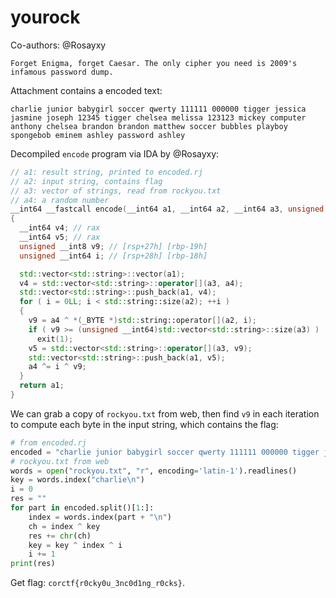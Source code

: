 # yourock

Co-authors: @Rosayxy

```
Forget Enigma, forget Caesar. The only cipher you need is 2009's infamous password dump.
```

Attachment contains a encoded text:

```
charlie junior babygirl soccer qwerty 111111 000000 tigger jessica jasmine joseph 12345 tigger chelsea melissa 123123 mickey computer anthony chelsea brandon brandon matthew soccer bubbles playboy spongebob eminem ashley password ashley
```

Decompiled `encode` program via IDA by @Rosayxy:

```c++
// a1: result string, printed to encoded.rj
// a2: input string, contains flag
// a3: vector of strings, read from rockyou.txt
// a4: a random number
__int64 __fastcall encode(__int64 a1, __int64 a2, __int64 a3, unsigned __int8 a4)
{
  __int64 v4; // rax
  __int64 v5; // rax
  unsigned __int8 v9; // [rsp+27h] [rbp-19h]
  unsigned __int64 i; // [rsp+28h] [rbp-18h]

  std::vector<std::string>::vector(a1);
  v4 = std::vector<std::string>::operator[](a3, a4);
  std::vector<std::string>::push_back(a1, v4);
  for ( i = 0LL; i < std::string::size(a2); ++i )
  {
    v9 = a4 ^ *(_BYTE *)std::string::operator[](a2, i);
    if ( v9 >= (unsigned __int64)std::vector<std::string>::size(a3) )
      exit(1);
    v5 = std::vector<std::string>::operator[](a3, v9);
    std::vector<std::string>::push_back(a1, v5);
    a4 ^= i ^ v9;
  }
  return a1;
}
```

We can grab a copy of `rockyou.txt` from web, then find `v9` in each iteration to compute each byte in the input string, which contains the flag:

```python
# from encoded.rj
encoded = "charlie junior babygirl soccer qwerty 111111 000000 tigger jessica jasmine joseph 12345 tigger chelsea melissa 123123 mickey computer anthony chelsea brandon brandon matthew soccer bubbles playboy spongebob eminem ashley password ashley"
# rockyou.txt from web
words = open("rockyou.txt", "r", encoding='latin-1').readlines()
key = words.index("charlie\n")
i = 0
res = ""
for part in encoded.split()[1:]:
    index = words.index(part + "\n")
    ch = index ^ key
    res += chr(ch)
    key = key ^ index ^ i
    i += 1
print(res)
```

Get flag: `corctf{r0cky0u_3nc0d1ng_r0cks}`.
